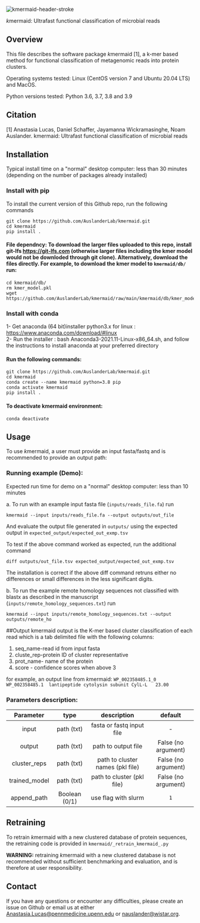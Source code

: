 ![kmermaid-header-stroke](https://github.com/AuslanderLab/kmermaid/assets/36303235/3790f800-c7ec-4236-802b-d69e788fb4df)


<i>k</i>mermaid: Ultrafast functional classification of microbial reads


## Overview 
This file describes the software package <i>k</i>mermaid [1], a k-mer based method for functional classification of metagenomic reads into protein clusters. 

Operating systems tested: Linux (CentOS version 7 and Ubuntu 20.04 LTS) and MacOS.

Python versions tested: Python 3.6, 3.7, 3.8 and 3.9

## Citation
[1] Anastasia Lucas, Daniel Schaffer, Jayamanna Wickramasinghe, Noam Auslander. kmermaid: Ultrafast functional classification of microbial reads

## Installation

Typical install time on a "normal" desktop computer: less than 30 minutes (depending on the number of packages already installed)


### Install with pip

To install the current version of this Github repo, run the following commands
```
git clone https://github.com/AuslanderLab/kmermaid.git 
cd kmermaid
pip install .
```

#### File dependncy: To download the larger files uploaded to this repo, install git-lfs https://git-lfs.com (otherwise larger files including the kmer model would not be downloded through git clone). Alternatively, download the files directly. For example, to download the kmer model to ```kmermaid/db/``` run:
```
cd kmermaid/db/
rm kmer_model.pkl
wget https://github.com/AuslanderLab/kmermaid/raw/main/kmermaid/db/kmer_model.pkl
```

### Install with conda 
1- Get anaconda (64 bit)installer python3.x for linux : https://www.anaconda.com/download/#linux <br />
2- Run the installer : bash Anaconda3-2021.11-Linux-x86_64.sh, and follow the instructions to install anaconda at your preferred directory

#### Run the following commands: <br />
```
git clone https://github.com/AuslanderLab/kmermaid.git
cd kmermaid
conda create --name kmermaid python=3.8 pip
conda activate kmermaid
pip install .
```

#### To deactivate kmermaid environment: <br />
```
conda deactivate
```

## Usage
To use <i>k</i>mermaid, a user must provide an input fasta/fastq and is recommended to provide an output path:

### Running example (Demo):

Expected run time for demo on a "normal" desktop computer: less than 10 minutes

a. To run with an example input fasta file (```inputs/reads_file.fa```) run

```
kmermaid --input inputs/reads_file.fa --output outputs/out_file
```

And evaluate the output file generated in ```outputs/``` using the expected output in  ```expected_output/expected_out_exmp.tsv```

To test if the above command worked as expected, run the additional command

 ```
 diff outputs/out_file.tsv expected_output/expected_out_exmp.tsv
 ```
The installation is correct if the above diff command retruns either no differences or small differences in the less significant digits.
 

b. To run the example remote homology sequences not classified with blastx as described in the manuscript (```inputs/remote_homology_sequences.txt```) run

```
kmermaid --input inputs/remote_homology_sequences.txt --output outputs/remote_ho
```


##Output
kmermaid output is the K-mer based cluster classification of each read which is a tab delimited file with the following columns:
1) seq_name-read id from input fasta 
2) cluste_rep-protein ID of cluster representative
3) prot_name- name of the protein 
4) score - confidence scores when above 3

for example, an output line from <i>k</i>mermaid:
`
WP_002358485.1_0	WP_002358485.1	lantipeptide cytolysin subunit CylL-L	23.00
`

### Parameters description:

| Parameter |     type      |           description            |       default       |
| :---: |:-------------:|:--------------------------------:|:-------------------:|
| input |  path (txt)   |    fasta or fastq input file     |          -          |
| output |  path (txt)   |       path to output file        | False (no argument) |
| cluster_reps |  path (txt)   | path to cluster names (pkl file) | False (no argument) |
| trained_model |  path (txt)   |    path to cluster (pkl file)    | False (no argument) |
| append_path | Boolean (0/1) |       use flag with slurm        |         `1`          |

## Retraining
To retrain <i>k</i>mermaid with a new clustered database of protein sequences, the retraining code is provided in ```kmermaid/_retrain_kmermaid_.py```

<b>WARNING:</b> retraining <i>k</i>mermaid  with a new clustered database is not recommended without sufficient benchmarking and evaluation, and is therefore at user responsibility.

## Contact

If you have any questions or encounter any difficulties, please create an issue on Github or email us at either Anastasia.Lucas@pennmedicine.upenn.edu or nauslander@wistar.org.


